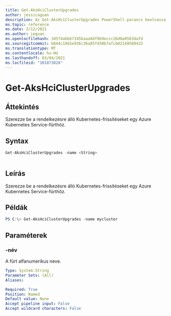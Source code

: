 ```yaml
---
title: Get-AksHciClusterUpgrades
author: jessicaguan
description: Az Get-AksHciClusterUpgrades PowerShell-parancs beolvassa az Azure Kubernetes Service-fürt elérhető Kubernetes-frissítéseit.
ms.topic: reference
ms.date: 2/12/2021
ms.author: jeguan
ms.openlocfilehash: 3d5f4a6b67345baaa8df9b9eccc26d0a0503dafd
ms.sourcegitcommit: b844c19d1e936c36a85f450b7afcb02149589433
ms.translationtype: MT
ms.contentlocale: hu-HU
ms.lasthandoff: 03/04/2021
ms.locfileid: "101873828"
---
```

# <a name="get-akshciclusterupgrades"></a>Get-AksHciClusterUpgrades

## <a name="synopsis"></a>Áttekintés
Szerezze be a rendelkezésre álló Kubernetes-frissítéseket egy Azure Kubernetes Service-fürthöz.

## <a name="syntax"></a>Syntax

```powershell
Get-AksHciClusterUpgrades -name <String>
                          
```

## <a name="description"></a>Leírás
Szerezze be a rendelkezésre álló Kubernetes-frissítéseket egy Azure Kubernetes Service-fürthöz.

## <a name="examples"></a>Példák

```powershell
PS C:\> Get-AksHciClusterUpgrades -name mycluster
```

## <a name="parameters"></a>Paraméterek

### <a name="-name"></a>-név
A fürt alfanumerikus neve.

```yaml
Type: System.String
Parameter Sets: (All)
Aliases:

Required: True
Position: Named
Default value: None
Accept pipeline input: False
Accept wildcard characters: False
```
